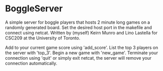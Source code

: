 # BoggleServer
A simple server for boggle players that hosts 2 minute long games on a randomly generated board.
Set the desired host port in the makefile and connect using netcat. Written by (myself) Keirn Munro and Lino Lastella for CSC209 at the University of Toronto.

Add to your current game score using 'add_score'.
List the top 3 players on the server with 'top_3'.
Begin a new game with 'new_game'.
Terminate your connection using 'quit' or simply exit netcat, the server will remove your connection automatically.
